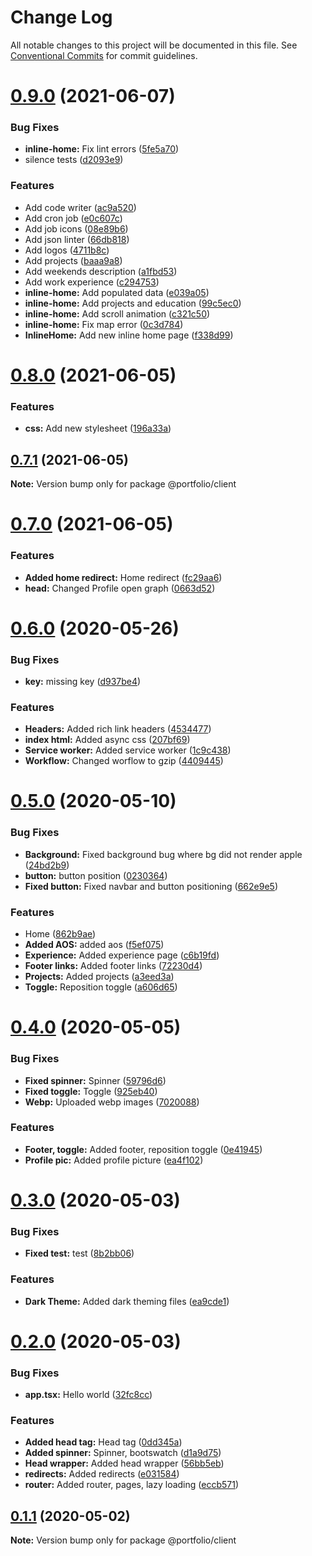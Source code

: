 # Change Log

All notable changes to this project will be documented in this file.
See [Conventional Commits](https://conventionalcommits.org) for commit guidelines.

# [0.9.0](https://github.com/ticklepoke/Portfolio/compare/v0.8.0...v0.9.0) (2021-06-07)


### Bug Fixes

* **inline-home:** Fix lint errors ([5fe5a70](https://github.com/ticklepoke/Portfolio/commit/5fe5a70b894009c654f9da3d4fa5f938958aa432))
* silence tests ([d2093e9](https://github.com/ticklepoke/Portfolio/commit/d2093e995b2ba39629ebdb612a4bbb3819efa6c8))


### Features

* Add code writer ([ac9a520](https://github.com/ticklepoke/Portfolio/commit/ac9a5204eee719873576309a7a31dec20b2c0790))
* Add cron job ([e0c607c](https://github.com/ticklepoke/Portfolio/commit/e0c607c20d1759a285b4c61de8c3061c44cdac4d))
* Add job icons ([08e89b6](https://github.com/ticklepoke/Portfolio/commit/08e89b63e56f160758b3ad0e1653794ef0995191))
* Add json linter ([66db818](https://github.com/ticklepoke/Portfolio/commit/66db8188e185daf03d41671e98f4d9f1cd0759b9))
* Add logos ([4711b8c](https://github.com/ticklepoke/Portfolio/commit/4711b8ccd85e4f52113ae358033318d70ec5954c))
* Add projects ([baaa9a8](https://github.com/ticklepoke/Portfolio/commit/baaa9a8301ad5c7dfc5e767925e0d0d594097fbb))
* Add weekends description ([a1fbd53](https://github.com/ticklepoke/Portfolio/commit/a1fbd5389742d21a7f180ebe6036374739aa9094))
* Add work experience ([c294753](https://github.com/ticklepoke/Portfolio/commit/c2947538aad33b34da2477c569233c52e7e1cb81))
* **inline-home:** Add populated data ([e039a05](https://github.com/ticklepoke/Portfolio/commit/e039a059c99a3eeac6aeeed6e02b82fde4a119b1))
* **inline-home:** Add projects and education ([99c5ec0](https://github.com/ticklepoke/Portfolio/commit/99c5ec018ed53bcc9e8264986a5ece171068d1dc))
* **inline-home:** Add scroll animation ([c321c50](https://github.com/ticklepoke/Portfolio/commit/c321c5083e0db924e3bb11e9e018633581763673))
* **inline-home:** Fix map error ([0c3d784](https://github.com/ticklepoke/Portfolio/commit/0c3d7845c95c3736e0cf7fcd791c999ea65fb3ee))
* **InlineHome:** Add new inline home page ([f338d99](https://github.com/ticklepoke/Portfolio/commit/f338d99e2891ab6b6087466633cff0d16729f1a4))





# [0.8.0](https://github.com/ticklepoke/Portfolio/compare/v0.7.1...v0.8.0) (2021-06-05)


### Features

* **css:** Add new stylesheet ([196a33a](https://github.com/ticklepoke/Portfolio/commit/196a33a87418cb5df7c2f2d66ea0d5cf1f04d754))





## [0.7.1](https://github.com/ticklepoke/Portfolio/compare/v0.7.0...v0.7.1) (2021-06-05)

**Note:** Version bump only for package @portfolio/client





# [0.7.0](https://github.com/ticklepoke/Portfolio/compare/v0.6.0...v0.7.0) (2021-06-05)


### Features

* **Added home redirect:** Home redirect ([fc29aa6](https://github.com/ticklepoke/Portfolio/commit/fc29aa65615b3651b1ce6343620635731e3617f5))
* **head:** Changed Profile open graph ([0663d52](https://github.com/ticklepoke/Portfolio/commit/0663d522bb55424788dca9251beee3b977d3f8d1))





# [0.6.0](https://github.com/ticklepoke/Portfolio/compare/v0.5.0...v0.6.0) (2020-05-26)


### Bug Fixes

* **key:** missing key ([d937be4](https://github.com/ticklepoke/Portfolio/commit/d937be4ca8cae4abdd9002e253865151493d1b68))


### Features

* **Headers:** Added rich link headers ([4534477](https://github.com/ticklepoke/Portfolio/commit/4534477e62eaa84b2566152d3b6560bf56260821))
* **index html:** Added async css ([207bf69](https://github.com/ticklepoke/Portfolio/commit/207bf6919570663421aa96117abc77b7030df41a))
* **Service worker:** Added service worker ([1c9c438](https://github.com/ticklepoke/Portfolio/commit/1c9c4388350ca5a35befb1fd855c74949dc49517))
* **Workflow:** Changed worflow to gzip ([4409445](https://github.com/ticklepoke/Portfolio/commit/4409445427b95d517e6656e8c572bb58e47eb6db))





# [0.5.0](https://github.com/ticklepoke/Portfolio/compare/v0.4.0...v0.5.0) (2020-05-10)


### Bug Fixes

* **Background:** Fixed background bug where bg did not render apple ([24bd2b9](https://github.com/ticklepoke/Portfolio/commit/24bd2b9484b916a7474e8bd81a40bbe381bd03bd))
* **button:** button position ([0230364](https://github.com/ticklepoke/Portfolio/commit/0230364adc111297a7e496938254514e0276ef14))
* **Fixed button:** Fixed navbar and button positioning ([662e9e5](https://github.com/ticklepoke/Portfolio/commit/662e9e5d878af1e7f7ed547b7ff4314fdcc54c66))


### Features

* Home ([862b9ae](https://github.com/ticklepoke/Portfolio/commit/862b9ae5c355c68691f15167dd7e9d34dc1fe7da))
* **Added AOS:** added aos ([f5ef075](https://github.com/ticklepoke/Portfolio/commit/f5ef0751c11e4f23a88f8c36cab7c9e486058293))
* **Experience:** Added experience page ([c6b19fd](https://github.com/ticklepoke/Portfolio/commit/c6b19fdca5bb3d5d46bc2d8c9df570d0d275e6e6))
* **Footer links:** Added footer links ([72230d4](https://github.com/ticklepoke/Portfolio/commit/72230d4e3375702c9bd3e6e4eb80c55378281edb))
* **Projects:** Added projects ([a3eed3a](https://github.com/ticklepoke/Portfolio/commit/a3eed3a14c4433f3586db5c5046946e9905877c6))
* **Toggle:** Reposition toggle ([a606d65](https://github.com/ticklepoke/Portfolio/commit/a606d65a9f28f28b6db03576b8e5210af0a62ae6))





# [0.4.0](https://github.com/ticklepoke/Portfolio/compare/v0.3.0...v0.4.0) (2020-05-05)


### Bug Fixes

* **Fixed spinner:** Spinner ([59796d6](https://github.com/ticklepoke/Portfolio/commit/59796d649f423e9db184b752e0dda4de2872cb0d))
* **Fixed toggle:** Toggle ([925eb40](https://github.com/ticklepoke/Portfolio/commit/925eb40b2ccebc4e0ea611e4b464379f291aaede))
* **Webp:** Uploaded webp images ([7020088](https://github.com/ticklepoke/Portfolio/commit/7020088ef85f0df13c34294fd1d355387169862b))


### Features

* **Footer, toggle:** Added footer, reposition toggle ([0e41945](https://github.com/ticklepoke/Portfolio/commit/0e419451098a39d3d741d095716f409b90c49e39))
* **Profile pic:** Added profile picture ([ea4f102](https://github.com/ticklepoke/Portfolio/commit/ea4f1021765295626f275122788d5613920d557c))





# [0.3.0](https://github.com/ticklepoke/Portfolio/compare/v0.2.0...v0.3.0) (2020-05-03)


### Bug Fixes

* **Fixed test:** test ([8b2bb06](https://github.com/ticklepoke/Portfolio/commit/8b2bb06c8dba84a03281cdea99c54b1e4e173018))


### Features

* **Dark Theme:** Added dark theming files ([ea9cde1](https://github.com/ticklepoke/Portfolio/commit/ea9cde1600e4220a4fb4da697c69617c5ab8e902))





# [0.2.0](https://github.com/ticklepoke/Portfolio/compare/v0.1.1...v0.2.0) (2020-05-03)


### Bug Fixes

* **app.tsx:** Hello world ([32fc8cc](https://github.com/ticklepoke/Portfolio/commit/32fc8cc99fe9cbee8542e9727a5092688bb28b71))


### Features

* **Added head tag:** Head tag ([0dd345a](https://github.com/ticklepoke/Portfolio/commit/0dd345a7131e93f80ab887ba6f4b8e6840838dba))
* **Added spinner:** Spinner, bootswatch ([d1a9d75](https://github.com/ticklepoke/Portfolio/commit/d1a9d7532ae94b045fe54cebc843b492ceadb6e7))
* **Head wrapper:** Added head wrapper ([56bb5eb](https://github.com/ticklepoke/Portfolio/commit/56bb5eb130961ca99d992dfab06dbf70d5966814))
* **redirects:** Added redirects ([e031584](https://github.com/ticklepoke/Portfolio/commit/e031584c28c2f5cb6078ee226845aef7f9b5a5d5))
* **router:** Added router, pages, lazy loading ([eccb571](https://github.com/ticklepoke/Portfolio/commit/eccb571fcaf07f89313b9ad2f422fc0e65e9f34c))





## [0.1.1](https://github.com/ticklepoke/Portfolio/compare/v1.0.0...v0.1.1) (2020-05-02)

**Note:** Version bump only for package @portfolio/client
